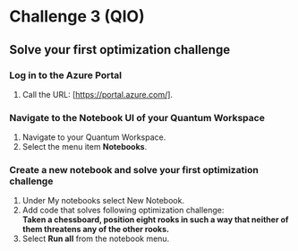 # Challenge 3 (QIO)

## Solve your first optimization challenge

### Log in to the Azure Portal

1. Call the URL: [https://portal.azure.com/].

### Navigate to the Notebook UI of your Quantum Workspace

1. Navigate to your Quantum Workspace.
1. Select the menu item **Notebooks**.

### Create a new notebook and solve your first optimization challenge

1. Under My notebooks select New Notebook.
1. Add code that solves following optimization challenge:  
    **Taken a chessboard, position eight rooks in such a way that neither of them threatens any of the other rooks.**
1. Select **Run all** from the notebook menu.
